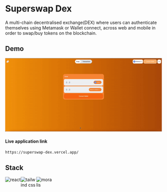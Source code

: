 # Superswap Dex

A multi-chain decentralised exchange(DEX) where users can authenticate themselves using Metamask or Wallet connect, across web and mobile in order to swap/buy tokens on the blockchain.

## Demo

![](/src/assets/images/demo.gif)



#### Live application link

```
https://superswap-dex.vercel.app/
```



## Stack

<div style="display: flex; width: 300px justify-content: space-between;">
    <img src="https://cdn.freebiesupply.com/logos/large/2x/react-1-logo-png-transparent.png" alt="react" width="50" height="50">
    <img src="https://upload.wikimedia.org/wikipedia/commons/thumb/d/d5/Tailwind_CSS_Logo.svg/2048px-Tailwind_CSS_Logo.svg.png" alt="tailwind css" width="50" height="50">
    <img src="https://moralis.io/wp-content/uploads/2021/06/cropped-Moralis-Favicon-Glass.png" alt="moralis" width="50" height="50">
</div>
